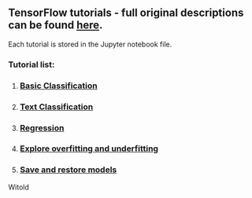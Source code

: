 ## TensorFlow tutorials - full original descriptions can be found [here](https://www.tensorflow.org/tutorials).

Each tutorial is stored in the Jupyter notebook file.

### Tutorial list:
1. ### [Basic Classification](https://www.tensorflow.org/tutorials/keras/basic_classification#import_the_fashion_mnist_dataset)


2. ### [Text Classification](https://www.tensorflow.org/tutorials/keras/basic_text_classification)


3. ### [Regression](https://www.tensorflow.org/tutorials/keras/basic_regression)


4. ### [Explore overfitting and underfitting](https://www.tensorflow.org/tutorials/keras/overfit_and_underfit)


5. ### [Save and restore models](https://www.tensorflow.org/tutorials/keras/save_and_restore_models)



Witold
